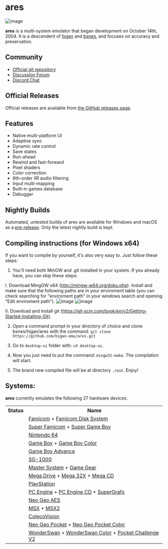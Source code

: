 # ares
![image](https://user-images.githubusercontent.com/12163923/128292077-6194fb1e-95c1-424f-903f-d8640de85f83.png)

**ares** is a multi-system emulator that began development on October 14th, 2004.
It is a descendent of [higan](https://github.com/higan-emu/higan) and [bsnes](https://github.com/bsnes-emu/bsnes/), and focuses on accuracy and preservation.

Community
-----------------

  - [Official git repository](https://github.com/higan-emu/ares)
  - [Discussion Forum](https://helmet.kafuka.org/bboard/forum.php?id=6)
  - [Discord Chat](https://discord.gg/xdsQRXfuCh)

Official Releases
-----------------

Official releases are available from
[the GitHub releases page](https://github.com/higan-emu/ares/releases).

Features
--------

* Native multi-platform UI
* Adaptive sync
* Dynamic rate control
* Save states
* Run-ahead
* Rewind and fast-forward
* Pixel shaders
* Color correction
* 6th-order IIR audio filtering
* Input multi-mapping
* Built-in games database
* Debugger

Nightly Builds
--------------

Automated, untested builds of ares are available for Windows and macOS as a [pre-release](https://github.com/higan-emu/ares/releases/tag/nightly). 
Only the latest nightly build is kept.

Compiling instructions (for Windows x64)
----------------------------------------
If you want to compile by yourself, it's also very easy to. Just follow these steps:

1. You'll need both MinGW and .git installed in your system. If you already have, you can skip these steps:

  I. Download MingGW x64 (http://mingw-w64.org/doku.php). Install and make sure that the following paths are in your enviroment table (you can check searching for "enviroment path" in your windows search and opening "Edit enviroment path").
  ![image](https://user-images.githubusercontent.com/12163923/128291920-11b92486-c765-4064-abc1-630164b9f1d8.png)
  ![image](https://user-images.githubusercontent.com/12163923/128292012-590136b4-5e90-4518-ac58-1b07b6839533.png)
  
  II. Download and install git (https://git-scm.com/book/en/v2/Getting-Started-Installing-Git).
  
2. Open a command prompt in your directory of choice and clone bsnes/higan/ares with the command:
`git clone https://github.com/higan-emu/ares.git`

3. Go to `desktop-ui` folder with: `cd desktop-ui`.

4. Now you just need to put the command: `mingw32-make`. The compilation will start.

5. The brand new compiled file will be at directory `./out`. Enjoy!

Systems:
--------
**ares** currently emulates the following 27 hardware devices:

<table>
<tbody><tr>
  <th>Status</th>
  <th>Name</th>
</tr>
<tr>
  <td><img src="docs/images/star-small.png" alt=""><img src="docs/images/star-small.png" alt=""><img src="docs/images/starless-small.png" alt=""><img src="docs/images/starless-small.png" alt=""></td>
  <td><a href="docs/images/gallery/famicom_gimmick.png">Famicom</a> + <a href="docs/images/gallery/famicom-disk-system_zelda.png">Famicom Disk System</a></td>
</tr>
<tr>
  <td><img src="docs/images/star-small.png" alt=""><img src="docs/images/star-small.png" alt=""><img src="docs/images/star-small.png" alt=""><img src="docs/images/star-small.png" alt=""></td>
  <td><a href="docs/images/gallery/super-famicom_bahamut-lagoon.png">Super Famicom</a> + <a href="docs/images/gallery/super-game-boy_devichil-black-book.png">Super Game Boy</a></td>
</tr>
<tr>
  <td><img src="docs/images/star-small.png" alt=""><img src="docs/images/star-small.png" alt=""><img src="docs/images/starless-small.png" alt=""><img src="docs/images/starless-small.png" alt=""></td>
  <td><a href="docs/images/gallery/nintendo-64_zelda-ocarina-of-time.png">Nintendo 64</a></td>
</tr>
<tr>
  <td><img src="docs/images/star-small.png" alt=""><img src="docs/images/star-small.png" alt=""><img src="docs/images/star-small.png" alt=""><img src="docs/images/starless-small.png" alt=""></td>
  <td><a href="docs/images/gallery/game-boy_links-awakening.png">Game Boy</a> + <a href="docs/images/gallery/game-boy-color_devichil-white-book.png">Game Boy Color</a></td>
</tr>
<tr>
  <td><img src="docs/images/star-small.png" alt=""><img src="docs/images/star-small.png" alt=""><img src="docs/images/star-small.png" alt=""><img src="docs/images/starless-small.png" alt=""></td>
  <td><a href="docs/images/gallery/game-boy-advance_golden-sun.png">Game Boy Advance</a></td>
</tr>
<tr>
  <td><img src="docs/images/star-small.png" alt=""><img src="docs/images/star-small.png" alt=""><img src="docs/images/star-small.png" alt=""><img src="docs/images/starless-small.png" alt=""></td>
  <td><a href="docs/images/gallery/sg-1000_ninja-princess.png">SG-1000</a></td>
</tr>
<tr>
  <td><img src="docs/images/star-small.png" alt=""><img src="docs/images/star-small.png" alt=""><img src="docs/images/star-small.png" alt=""><img src="docs/images/star-small.png" alt=""></td>
  <td><a href="docs/images/gallery/master-system_wonder-boy-iii.png">Master System</a> + <a href="docs/images/gallery/game-gear_sonic.png">Game Gear</a></td>
</tr>
<tr>
  <td><img src="docs/images/star-small.png" alt=""><img src="docs/images/star-small.png" alt=""><img src="docs/images/starless-small.png" alt=""><img src="docs/images/starless-small.png" alt=""></td>
  <td><a href="docs/images/gallery/mega-drive_sonic-3.png">Mega Drive</a> + <a href="docs/images/gallery/mega-32x_chaotix.png">Mega 32X</a> + <a href="docs/images/gallery/mega-cd_lunar-silver-star-small.png">Mega CD</a></td>
</tr>
<tr>
  <td><img src="docs/images/star-small.png" alt=""><img src="docs/images/starless-small.png" alt=""><img src="docs/images/starless-small.png" alt=""><img src="docs/images/starless-small.png" alt=""></td>
  <td><a href="docs/images/gallery/playstation_wild-arms.png">PlayStation</a>
</td></tr>
<tr>
  <td><img src="docs/images/star-small.png" alt=""><img src="docs/images/star-small.png" alt=""><img src="docs/images/star-small.png" alt=""><img src="docs/images/starless-small.png" alt=""></td>
  <td><a href="docs/images/gallery/pc-engine_bomberman-94.png">PC Engine</a> + <a href="docs/images/gallery/pc-engine-cd_rondo-of-blood.png">PC Engine CD</a> + <a href="docs/images/gallery/supergrafx_daimakaimura.png">SuperGrafx</a></td>
</tr>
<tr>
  <td><img src="docs/images/star-small.png" alt=""><img src="docs/images/starless-small.png" alt=""><img src="docs/images/starless-small.png" alt=""><img src="docs/images/starless-small.png" alt=""></td>
  <td><a href="docs/images/gallery/neo-geo-aes_metal-slug.png">Neo Geo AES</a></td>
</tr>
<tr>
  <td><img src="docs/images/star-small.png" alt=""><img src="docs/images/starless-small.png" alt=""><img src="docs/images/starless-small.png" alt=""><img src="docs/images/starless-small.png" alt=""></td>
  <td><a href="docs/images/gallery/msx_parodius.png">MSX</a> + <a href="docs/images/gallery/msx2_akumajou-dracula.png">MSX2</a></td>
</tr>
<tr>
  <td><img src="docs/images/star-small.png" alt=""><img src="docs/images/star-small.png" alt=""><img src="docs/images/star-small.png" alt=""><img src="docs/images/starless-small.png" alt=""></td>
  <td><a href="docs/images/gallery/colecovision_frogger.png">ColecoVision</a></td>
</tr>
<tr>
  <td><img src="docs/images/star-small.png" alt=""><img src="docs/images/star-small.png" alt=""><img src="docs/images/star-small.png" alt=""><img src="docs/images/star-small.png" alt=""></td>
  <td><a href="docs/images/gallery/neo-geo-pocket_samurai-shodown.png">Neo Geo Pocket</a> + <a href="docs/images/gallery/neo-geo-pocket-color_last-blade.png">Neo Geo Pocket Color</a></td>
</tr>
<tr>
  <td><img src="docs/images/star-small.png" alt=""><img src="docs/images/star-small.png" alt=""><img src="docs/images/star-small.png" alt=""><img src="docs/images/star-small.png" alt=""></td>
  <td><a href="docs/images/gallery/wonderswan_langrisser.png">WonderSwan</a> + <a href="docs/images/gallery/wonderswan-color_riviera.png">WonderSwan Color</a> + <a href="docs/images/gallery/pocket-challenge-v2_sck1.png">Pocket Challenge V2</a></td>
</tr>
</tbody></table>

